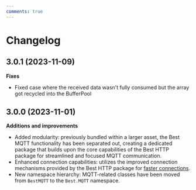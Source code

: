 ```yaml
---
comments: true
---
```


# Changelog

## 3.0.1 (2023-11-09)

__Fixes__

- Fixed case where the received data wasn't fully consumed but the array got recycled into the BufferPool

## 3.0.0 (2023-11-01)

__Additions and improvements__

- Added modularity: previously bundled within a larger asset, the Best MQTT functionality has been separated out, 
creating a dedicated package that builds upon the core capabilities of the Best HTTP package for streamlined and focused MQTT communication.
- Enhanced connection capabilities: utilizes the improved connection mechanisms provided by the Best HTTP package for [faster connections](../Shared/connections/racing.md).
- New namespace hierarchy: MQTT-related classes have been moved from `BestMQTT` to the `Best.MQTT` namespace.